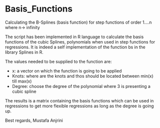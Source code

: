 # Basis_Functions
Calculating the B-Splines (basis function) for step functions of order 1....n where n-> infinity

The script has been implemented in R language to calculate the basis functions of the cubic Splines, polynomials when used in step functions for regressions.
It is indeed a self implementation of the function bs in the library Splines in R.

The values needed to be supplied to the function are:
- x: a vector on which the function is going to be applied
- Knots: where are the knots and thos should be located between min(x) till max(x)
- Degree: choose the degree of the polynomial where 3 is presenting a cubic spline

The results is a matrix containing the basis functions which can be used in regressions to get more flexible regressions as long as the degree is going up.

Best regards,
Mustafa Anjrini
